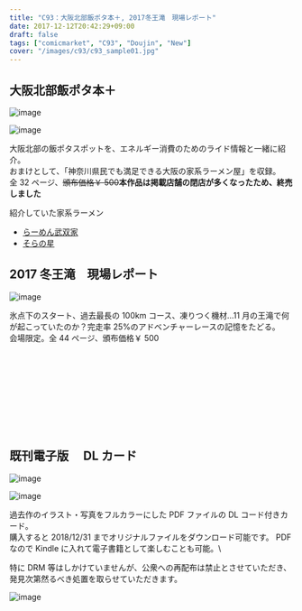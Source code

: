 ```yaml
---
title: "C93：大阪北部飯ポタ本＋, 2017冬王滝　現場レポート"
date: 2017-12-12T20:42:29+09:00
draft: false
tags: ["comicmarket", "C93", "Doujin", "New"]
cover: "/images/c93/c93_sample01.jpg"
---
```


## 大阪北部飯ポタ本＋

![image](/images/c93/c93_sample01.jpg)

![image](/images/c93/c93_sample02.jpg)

大阪北部の飯ポタスポットを、エネルギー消費のためのライド情報と一緒に紹介。\
おまけとして、「神奈川県民でも満足できる大阪の家系ラーメン屋」を収録。\
全 32 ページ、~~頒布価格￥ 500~~**本作品は掲載店舗の閉店が多くなったため、終売しました**

紹介していた家系ラーメン

- [らーめん武双家](https://twitter.com/iekeimusouya1)
- [そらの星](https://twitter.com/soranohoshi2009)

## 2017 冬王滝　現場レポート

![image](/images/c93/c93_sample03.jpg)

氷点下のスタート、過去最長の 100km コース、凍りつく機材…11 月の王滝で何が起こっていたのか？完走率 25%のアドベンチャーレースの記憶をたどる。\
会場限定。全 44 ページ、頒布価格￥ 500

<div class="iframely-embed"><div class="iframely-responsive" style="height: 140px; padding-bottom: 0;"><a href="https://amzn.to/3asRh2P" data-iframely-url="//cdn.iframe.ly/QWmk5sl?iframe=card-small"></a></div></div>

## 既刊電子版　 DL カード

![image](/images/c93/c93_dlcard01.png)

![image](/images/c93/c93_dlcard02.png)

過去作のイラスト・写真をフルカラーにした PDF ファイルの DL コード付きカード。\
購入すると 2018/12/31 までオリジナルファイルをダウンロード可能です。
PDF なので Kindle に入れて電子書籍として楽しむことも可能。\

特に DRM 等はしかけていませんが、公衆への再配布は禁止とさせていただき、発見次第然るべき処置を取らせていただきます。

![image](/images/c93/c93_menu.jpg)
